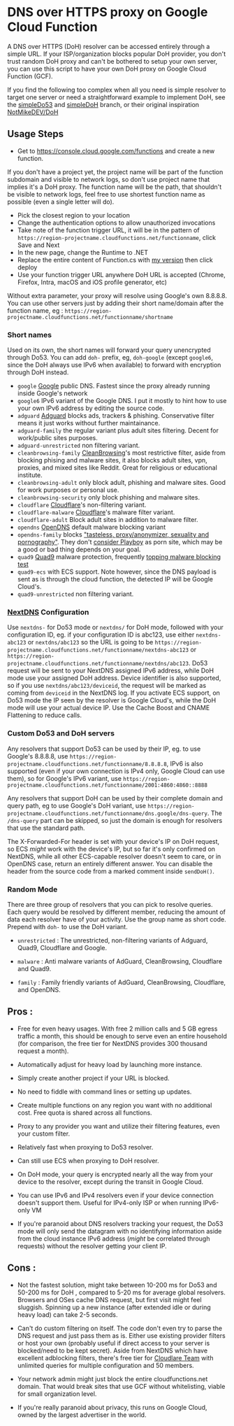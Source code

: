 # DNS over HTTPS proxy on Google Cloud Function
A DNS over HTTPS (DoH) resolver can be accessed entirely through a simple URL. If your ISP/organization blocks popular DoH provider, you don't trust random DoH proxy and can't be bothered to setup your own server, you can use this script to have your own DoH proxy on Google Cloud Function (GCF).

If you find the following too complex when all you need is simple resolver to target one server or need a straightforward example to implement DoH, see the [simpleDo53](https://github.com/tina-hello/doh-gcf/tree/simpleDo53) and [simpleDoH](https://github.com/tina-hello/doh-gcf/tree/simpleDoH) branch, or their original inspiration [NotMikeDEV/DoH](https://github.com/NotMikeDEV/DoH)

## Usage Steps

* Get to https://console.cloud.google.com/functions and create a new function. 

If you don't have a project yet, the project name will be part of the function subdomain and visible to network logs, so don't use project name that implies it's a DoH proxy. The function name will be the path, that shouldn't be visible to network logs, feel free to use shortest function name as possible (even a single letter will do).

* Pick the closest region to your location
* Change the authentication options to allow unauthorized invocations
* Take note of the function trigger URL, it will be in the pattern of `https://region-projectname.cloudfunctions.net/functionname`, click Save and Next
* In the new page, change the Runtime to .NET
* Replace the entire content of Function.cs with [my version](/Function.cs) then click deploy
* Use your function trigger URL anywhere DoH URL is accepted (Chrome, Firefox, Intra, macOS and iOS profile generator, etc)

Without extra parameter, your proxy will resolve using Google's own 8.8.8.8. You can use other servers just by adding their short name/domain after the function name, eg : `https://region-projectname.cloudfunctions.net/functionname/shortname`

### Short names

Used on its own, the short names will forward your query unencrypted through Do53. You can add `doh-` prefix, eg, `doh-google` (except `google6`, since the DoH always use IPv6 when available) to forward with encryption through DoH instead.

* `google` [Google](https://developers.google.com/speed/public-dns) public DNS. Fastest since the proxy already running inside Google's network
* `google6` IPv6 variant of the Google DNS. I put it mostly to hint how to use your own IPv6 address by editing the source code.
* `adguard` [Adguard](http://adguard.com/) blocks ads, trackers & phishing. Conservative filter means it just works without further maintainance.
* `adguard-family` the regular variant plus adult sites filtering. Decent for work/public sites purposes.
* `adguard-unrestricted` non filtering variant.
* `cleanbrowsing-family` [CleanBrowsing](https://cleanbrowsing.org/)'s most restrictive filter, aside from blocking phising and malware sites, it also blocks adult sites, vpn, proxies, and mixed sites like Reddit. Great for religious or educational institute.
* `cleanbrowsing-adult` only block adult, phishing and malware sites. Good for work purposes or personal use.
* `cleanbrowsing-security` only block phishing and malware sites.
* `cloudflare` [Cloudflare](https://blog.cloudflare.com/dns-resolver-1-1-1-1/)'s non-filtering variant.
* `cloudflare-malware` [Cloudflare](https://blog.cloudflare.com/introducing-1-1-1-1-for-families/)'s malware filter variant.
* `cloudflare-adult` Block adult sites in addition to malware filter.
* `opendns` [OpenDNS](https://support.opendns.com/hc/en-us/articles/227986707-Understanding-Malware-and-how-OpenDNS-helps) default malware blocking variant
* `opendns-family` blocks ["tasteless, proxy/anonymizer, sexuality and pornography"](https://support.opendns.com/hc/en-us/articles/228006487-FamilyShield-Router-Configuration-Instructions). They don't [consider Playboy](https://domain.opendns.com/playboy.com) as porn site, which may be a good or bad thing depends on your goal.
* `quad9` [Quad9](https://www.quad9.net/) malware protection, frequently [topping malware blocking test](https://www.quad9.net/dns-blocking-effectiveness-recent-independent-tests/)
* `quad9-ecs` with ECS support. Note however, since the DNS payload is sent as is through the cloud function, the detected IP will be Google Cloud's.
* `quad9-unrestricted` non filtering variant.

### [NextDNS](http://nextdns.io/) Configuration

Use `nextdns-` for Do53 mode or `nextdns/` for DoH mode, followed with your configuration ID, eg. if your configuration ID is abc123, use either `nextdns-abc123` or `nextdns/abc123` so the URL is going to be `https://region-projectname.cloudfunctions.net/functionname/nextdns-abc123` or `https://region-projectname.cloudfunctions.net/functionname/nextdns/abc123`. Do53 request will be sent to your NextDNS assigned IPv6 address, while DoH mode use your assigned DoH address. Device identifier is also supported, so if you use `nextdns/abc123/deviceid`, the request will be marked as coming from `deviceid` in the NextDNS log. If you activate ECS support, on Do53 mode the IP seen by the resolver is Google Cloud's, while the DoH mode will use your actual device IP. Use the Cache Boost and CNAME Flattening to reduce calls.

### Custom Do53 and DoH servers

Any resolvers that support Do53 can be used by their IP, eg. to use Google's 8.8.8.8, use `https://region-projectname.cloudfunctions.net/functionname/8.8.8.8`, IPv6 is also supported (even if your own connection is IPv4 only, Google Cloud can use them), so for Google's IPv6 variant, use `https://region-projectname.cloudfunctions.net/functionname/2001:4860:4860::8888`

Any resolvers that support DoH can be used by their complete domain and query path, eg to use Google's DoH variant, use `https://region-projectname.cloudfunctions.net/functionname/dns.google/dns-query`. The `/dns-query` part can be skipped, so just the domain is enough for resolvers that use the standard path.

The X-Forwarded-For header is set with your device's IP on DoH request, so ECS *might* work with the device's IP, but so far it's only confirmed on NextDNS, while all other ECS-capable resolver doesn't seem to care, or in OpenDNS case, return an entirely different answer. You can disable the header from the source code from a marked comment inside `sendDoH()`.

### Random Mode

There are three group of resolvers that you can pick to resolve queries. Each query would be resolved by different member, reducing the amount of data each resolver have of your activity. Use the group name as short code. Prepend with `doh-` to use the DoH variant.

* `unrestricted` : The unrestricted, non-filtering variants of Adguard, Quad9, Cloudflare and Google.

* `malware` : Anti malware variants of AdGuard, CleanBrowsing, Cloudflare and Quad9.

* `family` : Family friendly variants of AdGuard, CleanBrowsing, Cloudflare, and OpenDNS.

## Pros :

* Free for even heavy usages. With free 2 million calls and 5 GB egress traffic a month, this should be enough to serve even an entire household (for comparison, the free tier for NextDNS provides 300 thousand request a month).

* Automatically adjust for heavy load by launching more instance.

* Simply create another project if your URL is blocked.

* No need to fiddle with command lines or setting up updates.

* Create multiple functions on any region you want with no additional cost. Free quota is shared across all functions.

* Proxy to any provider you want and utilize their filtering features, even your custom filter.

* Relatively fast when proxying to Do53 resolver.

* Can still use ECS when proxying to DoH resolver.

* On DoH mode, your query is encrypted nearly all the way from your device to the resolver, except during the transit in Google Cloud.

* You can use IPv6 and IPv4 resolvers even if your device connection doesn't support them. Useful for IPv4-only ISP or when running IPv6-only VM

* If you're paranoid about DNS resolvers tracking your request, the Do53 mode will only send the datagram with no identifying information aside from the cloud instance IPv6 address (*might* be correlated through requests) without the resolver getting your client IP.

## Cons :

* Not the fastest solution, might take between 10-200 ms for Do53 and 50-200 ms for DoH , compared to 5-20 ms for average global resolvers. Browsers and OSes cache DNS request, but first visit might feel sluggish. Spinning up a new instance (after extended idle or during heavy load) can take 2-5 seconds.

* Can't do custom filtering on itself. The code don't even try to parse the DNS request and just pass them as is. Either use existing provider filters or host your own (probably useful if direct access to your server is blocked/need to be kept secret). Aside from NextDNS which have excellent adblocking filters, there's free tier for [Cloudlare Team](https://www.cloudflare.com/teams/) with unlimited queries for multiple configuration and 50 members.

* Your network admin might just block the entire cloudfunctions.net domain. That would break sites that use GCF without whitelisting, viable for small organization level.

* If you're really paranoid about privacy, this runs on Google Cloud, owned by the largest advertiser in the world.
